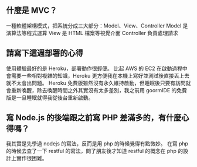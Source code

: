 ## 什麼是 MVC？
一種軟體架構模式，把系統分成三大部分：Model、View、Controller
Model 是演算法等程式運算
View 是 HTML 檔案等視覺介面
Controller 負責處理請求

## 請寫下這週部署的心得
使用體驗最好的是 Heroku，部署動作很輕便。
比起 AWS 的 EC2 在啟動過程中會需要一些相對複雜的知識，Heroku 更方便我在本機上寫好並測試後直接丟上去就不太會出問題。
Heroku 免費版雖然沒有永久維持啟動，但睡眠後只要有訪問就會重新喚醒，除去喚醒時間之外其實沒有太多差別，我之前用 goormIDE 的免費版是一旦睡眠就得我從後台重新啟動。

## 寫 Node.js 的後端跟之前寫 PHP 差滿多的，有什麼心得嗎？
我其實是先學過 nodejs 的寫法，反而是用 php 的時候覺得有點微妙。
在寫 php 的時候去查了一下 restful 的寫法，問了朋友後才知道 restful 的概念在 php 的設計上實作很困難。
